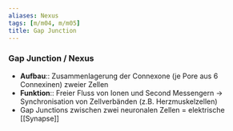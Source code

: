```yaml
---
aliases: Nexus
tags: [m/m04, m/m05]
title: Gap Junction
---
```

### Gap Junction / Nexus
- **Aufbau**:: Zusammenlagerung der Connexone (je Pore aus 6 Connexinen) zweier Zellen
- **Funktion**:: Freier Fluss von Ionen und Second Messengern → Synchronisation von Zellverbänden (z.B. Herzmuskelzellen)
- Gap Junctions zwischen zwei neuronalen Zellen = elektrische [[Synapse]]